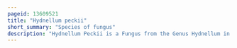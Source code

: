 ```yaml
---
pageid: 13609521
title: "Hydnellum peckii"
short_summary: "Species of fungus"
description: "Hydnellum Peckii is a Fungus from the Genus Hydnellum in the Bankeraceae Family. It is a hydnoid Species producing Spores on the Surface of vertical Spines or tooth-like Projections that hang from the Undersurface of Fruit Bodies. It is found in Europe and North America and recently discovered in Iran and korea. Hydnellum Peckii is a mycorrhizal Species and Forms mutually beneficial Relationships with a Variety of coniferous Trees that grow on the Ground singly scattered or in fused Masses."
---
```

